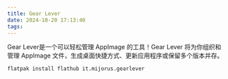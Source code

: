 ```yaml
---
title: Gear Lever
date: 2024-10-20 17:13:40
tags:
---
```


Gear Lever是一个可以轻松管理 AppImage 的工具！Gear Lever 将为你组织和管理 AppImage 文件，生成桌面快捷方式、更新应用程序或保留多个版本并存。

<!-- more -->

```bash
flatpak install flathub it.mijorus.gearlever
```